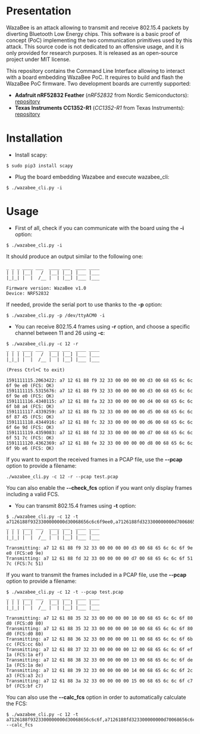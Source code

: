 # Presentation

WazaBee is an attack allowing to transmit and receive 802.15.4 packets by diverting Bluetooth Low Energy chips. This software is a basic proof of concept (PoC) implementing the two communication primitives used by this attack. This source code is not dedicated to an offensive usage, and it is only provided for research purposes. It is released as an open-source project under MIT license.

This repository contains the Command Line Interface allowing to interact with a board embedding WazaBee PoC. It requires to build and flash the WazaBee PoC firmware. Two development boards are currently supported:

* **Adafruit nRF52832 Feather** (*nRF52832* from Nordic Semiconductors): [repository](https://github.com/RCayre/wazabee_nrf52)
* **Texas Instruments CC1352-R1** (*CC1352-R1* from Texas Instruments): [repository](https://github.com/RCayre/wazabee_ti)

# Installation

* Install scapy:
```
$ sudo pip3 install scapy
```

* Plug the board embedding Wazabee and execute wazabee_cli:
```
$ ./wazabee_cli.py -i
```

Usage
=====

* First of all, check if you can communicate with the board using the **-i** option:
```
$ ./wazabee_cli.py -i
```

It should produce an output similar to the following one:
```
_ _ _ ____ ___  ____ ___  ____ ____ 
| | | |__|   /  |__| |__] |___ |___ 
|_|_| |  |  /__ |  | |__] |___ |___ 
                            
Firmware version: WazaBee v1.0
Device: NRF52832
```

If needed, provide the serial port to use thanks to the **-p** option:
```
$ ./wazabee_cli.py -p /dev/ttyACM0 -i
```

* You can receive 802.15.4 frames using **-r** option, and choose a specific channel between 11 and 26 using **-c**:
```
$ ./wazabee_cli.py -c 12 -r
_ _ _ ____ ___  ____ ___  ____ ____ 
| | | |__|   /  |__| |__] |___ |___ 
|_|_| |  |  /__ |  | |__] |___ |___ 
                            
(Press Ctrl+C to exit)

1591111115.2063422: a7 12 61 88 f9 32 33 00 00 00 00 d3 00 68 65 6c 6c 6f 9e e0 (FCS: OK)
1591111115.5315676: a7 12 61 88 f9 32 33 00 00 00 00 d3 00 68 65 6c 6c 6f 9e e0 (FCS: OK)
1591111116.4340115: a7 12 61 88 fa 32 33 00 00 00 00 d4 00 68 65 6c 6c 6f b8 a4 (FCS: OK)
1591111117.4339259: a7 12 61 88 fb 32 33 00 00 00 00 d5 00 68 65 6c 6c 6f 87 45 (FCS: OK)
1591111118.4344916: a7 12 61 88 fc 32 33 00 00 00 00 d6 00 68 65 6c 6c 6f 6e 9d (FCS: OK)
1591111119.4359083: a7 12 61 88 fd 32 33 00 00 00 00 d7 00 68 65 6c 6c 6f 51 7c (FCS: OK)
1591111120.4362369: a7 12 61 88 fe 32 33 00 00 00 00 d8 00 68 65 6c 6c 6f 9b e6 (FCS: OK)

```

If you want to export the received frames in a PCAP file, use the **--pcap** option to provide a filename: 
```
./wazabee_cli.py -c 12 -r --pcap test.pcap
```

You can also enable the **--check_fcs** option if you want only display frames including a valid FCS.

* You can transmit 802.15.4 frames using **-t** option:
```
$ ./wazabee_cli.py -c 12 -t a7126188f9323300000000d30068656c6c6f9ee0,a7126188fd323300000000d70068656c6c6f517c
_ _ _ ____ ___  ____ ___  ____ ____ 
| | | |__|   /  |__| |__] |___ |___ 
|_|_| |  |  /__ |  | |__] |___ |___ 
                            
Transmitting: a7 12 61 88 f9 32 33 00 00 00 00 d3 00 68 65 6c 6c 6f 9e e0 (FCS:e0 9e)
Transmitting: a7 12 61 88 fd 32 33 00 00 00 00 d7 00 68 65 6c 6c 6f 51 7c (FCS:7c 51)
```

If you want to transmit the frames included in a PCAP file, use the **--pcap** option to provide a filename:
```
$ ./wazabee_cli.py -c 12 -t --pcap test.pcap
_ _ _ ____ ___  ____ ___  ____ ____ 
| | | |__|   /  |__| |__] |___ |___ 
|_|_| |  |  /__ |  | |__] |___ |___ 
                            
Transmitting: a7 12 61 88 35 32 33 00 00 00 00 10 00 68 65 6c 6c 6f 80 d0 (FCS:d0 80)
Transmitting: a7 12 61 88 35 32 33 00 00 00 00 10 00 68 65 6c 6c 6f 80 d0 (FCS:d0 80)
Transmitting: a7 12 61 88 36 32 33 00 00 00 00 11 00 68 65 6c 6c 6f 6b cc (FCS:cc 6b)
Transmitting: a7 12 61 88 37 32 33 00 00 00 00 12 00 68 65 6c 6c 6f ef 1a (FCS:1a ef)
Transmitting: a7 12 61 88 38 32 33 00 00 00 00 13 00 68 65 6c 6c 6f de 1a (FCS:1a de)
Transmitting: a7 12 61 88 39 32 33 00 00 00 00 14 00 68 65 6c 6c 6f 2c a3 (FCS:a3 2c)
Transmitting: a7 12 61 88 3a 32 33 00 00 00 00 15 00 68 65 6c 6c 6f c7 bf (FCS:bf c7)
```

You can also use the **--calc_fcs** option in order to automatically calculate the FCS:
```
$ ./wazabee_cli.py -c 12 -t a7126188f9323300000000d30068656c6c6f,a7126188fd323300000000d70068656c6c6f --calc_fcs
```

